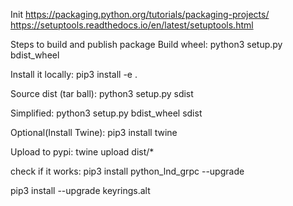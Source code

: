 Init 
https://packaging.python.org/tutorials/packaging-projects/
https://setuptools.readthedocs.io/en/latest/setuptools.html

Steps to build and publish package
Build wheel:
python3 setup.py bdist_wheel

Install it locally:
pip3 install -e .

Source dist (tar ball):
python3 setup.py sdist

Simplified:
python3 setup.py bdist_wheel sdist

Optional(Install Twine): pip3 install twine

Upload to pypi:
twine upload dist/*

check if it works:
pip3 install python_lnd_grpc --upgrade



pip3 install --upgrade keyrings.alt